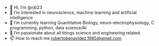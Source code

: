 - 👋 Hi, I’m @rjb23
- 👀 I’m interested in neuroscience, machine learning and artificial intelligence
- 🌱 I’m currently learning Quantitative Biology, neuro-electrophysiology, C programming, python, data science/AI
- 💞️ I’m passionate about all things science and engineering related.
- 📫 How to reach me  robertobenavidez.1985@gmail.com

<!---
rjb23/rjb23 is a ✨ special ✨ repository because its `README.md` (this file) appears on your GitHub profile.
You can click the Preview link to take a look at your changes.
--->
